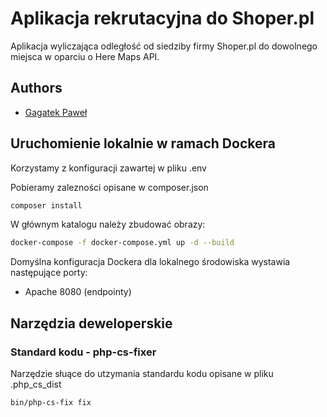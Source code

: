 # Aplikacja rekrutacyjna do Shoper.pl

Aplikacja wyliczająca odległość od siedziby firmy Shoper.pl do dowolnego miejsca w oparciu
o Here Maps API.

## Authors
- [Gagatek Paweł](https://www.linkedin.com/in/pawel-gagatek/)

## Uruchomienie lokalnie w ramach Dockera 

Korzystamy z konfiguracji zawartej w pliku .env

Pobieramy zalezności opisane w composer.json

```bash
composer install
```

W głównym katalogu należy zbudować obrazy:

```bash
docker-compose -f docker-compose.yml up -d --build
```

Domyślna konfiguracja Dockera dla lokalnego środowiska wystawia następujące porty:
- Apache 8080 (endpointy)

## Narzędzia deweloperskie

### Standard kodu - php-cs-fixer

Narzędzie słuące do utzymania standardu kodu opisane w pliku .php_cs_dist

```bash
bin/php-cs-fix fix
```